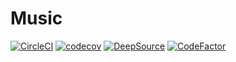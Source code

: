 # Music

[![CircleCI](https://circleci.com/gh/Assone/Music.svg?style=svg)](https://circleci.com/gh/Assone/Music)
[![codecov](https://codecov.io/gh/Assone/Music/branch/main/graph/badge.svg?token=J0RGV1L91A)](https://codecov.io/gh/Assone/Music)
[![DeepSource](https://deepsource.io/gh/Assone/Music.svg/?label=active+issues&show_trend=true)](https://deepsource.io/gh/Assone/Music/?ref=repository-badge)
[![CodeFactor](https://www.codefactor.io/repository/github/assone/music/badge)](https://www.codefactor.io/repository/github/assone/music)
